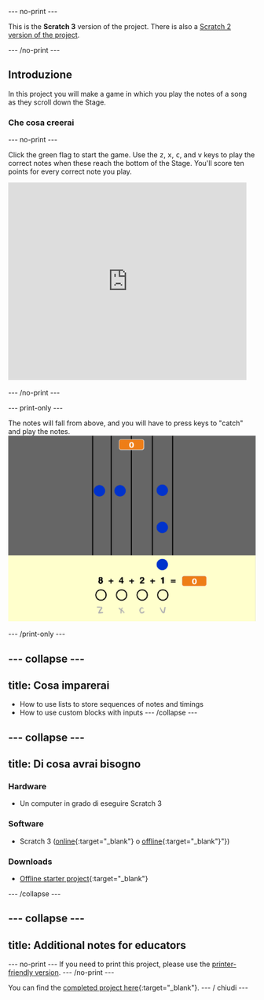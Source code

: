 \--- no-print \---

This is the **Scratch 3** version of the project. There is also a [Scratch 2 version of the project](https://projects.raspberrypi.org/en/projects/binary-hero-scratch2).

\--- /no-print \---

## Introduzione

In this project you will make a game in which you play the notes of a song as they scroll down the Stage.

### Che cosa creerai

\--- no-print \---

Click the green flag to start the game. Use the <kbd>z</kbd>, <kbd>x</kbd>, <kbd>c</kbd>, and <kbd>v</kbd> keys to play the correct notes when these reach the bottom of the Stage. You'll score ten points for every correct note you play.

<div class="scratch-preview">
  <iframe allowtransparency="true" width="485" height="402" src="https://scratch.mit.edu/projects/embed/259028053/?autostart=false" frameborder="0" scrolling="no"></iframe>
</div>

\--- /no-print \---

\--- print-only \---

The notes will fall from above, and you will have to press keys to "catch" and play the notes. ![showcase](images/showcase.png)

\--- /print-only \---

## \--- collapse \---

## title: Cosa imparerai

+ How to use lists to store sequences of notes and timings
+ How to use custom blocks with inputs \--- /collapse \---

## \--- collapse \---

## title: Di cosa avrai bisogno

### Hardware

+ Un computer in grado di eseguire Scratch 3

### Software

+ Scratch 3 ([online](http://rpf.io/scratchon){:target="_blank"} o [offline](http://rpf.io/scratchoff){:target="_blank"}"})

### Downloads

+ [Offline starter project](http://rpf.io/p/en/binary-hero-go){:target="_blank"}

\--- /collapse \---

## \--- collapse \---

## title: Additional notes for educators

\--- no-print \--- If you need to print this project, please use the [printer-friendly version](https://projects.raspberrypi.org/en/projects/binary-hero/print). \--- /no-print \---

You can find the [completed project here](http://rpf.io/p/en/binary-hero-get){:target="_blank"}. \--- / chiudi \---